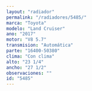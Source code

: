 ```yaml
---
layout: "radiador"
permalink: "/radiadores/5485/"
marca: "Toyota"
modelo: "Land Cruiser"
ano: "2017"
motor: "V8 5.7"
transmision: "Automática"
parte: "16400-50380"
clima: "Con clima"
alto: "23 1/4"
ancho: "27 1/2"
observaciones: ""
id: "5485"
---
```


